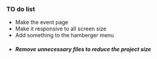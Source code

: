 ### TO do list 
* Make the event page
* Make it responsive to all screen size
* Add something to the hamberger menu
* ##### Remove unnecessary files to reduce the project size


